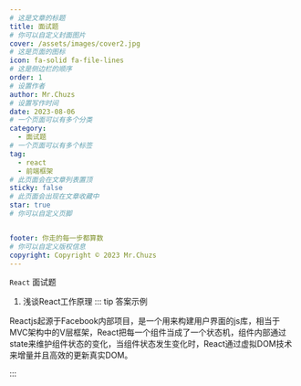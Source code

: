 ```yaml
---
# 这是文章的标题
title: 面试题
# 你可以自定义封面图片
cover: /assets/images/cover2.jpg
# 这是页面的图标
icon: fa-solid fa-file-lines
# 这是侧边栏的顺序
order: 1
# 设置作者
author: Mr.Chuzs
# 设置写作时间
date: 2023-08-06
# 一个页面可以有多个分类
category:
  - 面试题
# 一个页面可以有多个标签
tag:
  - react
  - 前端框架
# 此页面会在文章列表置顶
sticky: false
# 此页面会出现在文章收藏中
star: true
# 你可以自定义页脚


footer: 你走的每一步都算数
# 你可以自定义版权信息
copyright: Copyright © 2023 Mr.Chuzs
---
```


`React` 面试题

<!-- more -->
1. 浅谈React工作原理
::: tip 答案示例

Reactjs起源于Facebook内部项目，是一个用来构建用户界面的js库，相当于MVC架构中的V层框架，React把每一个组件当成了一个状态机，组件内部通过state来维护组件状态的变化，当组件状态发生变化时，React通过虚拟DOM技术来增量并且高效的更新真实DOM。

:::
